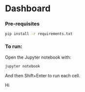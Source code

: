 # Dashboard

### Pre-requisites
```bash
pip install -r requirements.txt
```

### To run:
Open the Jupyter notebook with:

```bash
jupyter notebook
```

And then Shift+Enter to run each cell.

Hi